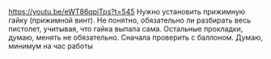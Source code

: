 https://youtu.be/eWT86qpiTps?t=545
Нужно установить прижимную гайку (прижимной винт). Не понятно, обязательно ли разбирать весь пистолет, учитывая, что гайка выпала сама.
Остальные прокладки, думаю, менять не обязательно. Сначала проверить с баллоном.
Думаю, минимум на час работы